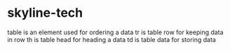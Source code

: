 # skyline-tech
table is an element used for ordering a data
tr is table row for keeping data in row
th is table head for heading a data
td is table data for storing data
